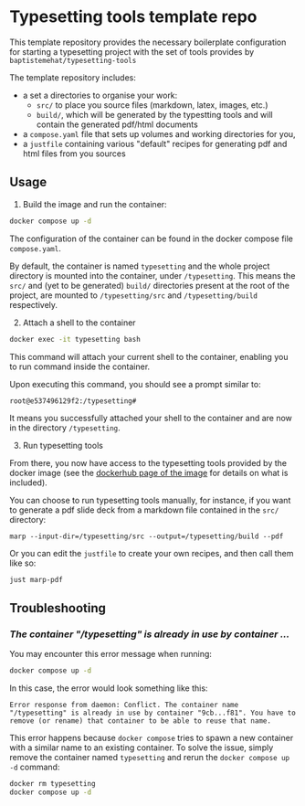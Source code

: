 # Typesetting tools template repo

This template repository provides the necessary boilerplate configuration for starting a typesetting project with the set of tools provides by `baptistemehat/typesetting-tools`

The template repository includes:
* a set a directories to organise your work:
    * `src/` to place you source files (markdown, latex, images, etc.)
    * `build/`, which will be generated by the typestting tools and will contain the generated pdf/html documents
* a `compose.yaml` file that sets up volumes and working directories for you,
* a `justfile` containing various "default" recipes for generating pdf and html files from you sources


## Usage

1. Build the image and run the container:
```sh
docker compose up -d
```
The configuration of the container can be found in the docker compose file `compose.yaml`.

By default, the container is named `typesetting` and the whole project directory is mounted into the container, under `/typesetting`.
This means the `src/` and (yet to be generated) `build/` directories present at the root of the project, are mounted to `/typesetting/src` and `/typesetting/build` respectively.

2. Attach a shell to the container
```sh
docker exec -it typesetting bash
```
This command will attach your current shell to the container, enabling you to run command inside the container.

Upon executing this command, you should see a prompt similar to:
```
root@e537496129f2:/typesetting#
```
It means you successfully attached your shell to the container and are now in the directory `/typesetting`.

3. Run typesetting tools

From there, you now have access to the typesetting tools provided by the docker image (see the [dockerhub page of the image](https://hub.docker.com/repository/docker/baptistemehat/typesetting-tools/) for details on what is included).

You can choose to run typesetting tools manually, for instance, if you want to generate a pdf slide deck from a markdown file contained in the `src/` directory:
```
marp --input-dir=/typesetting/src --output=/typesetting/build --pdf 
```

Or you can edit the `justfile` to create your own recipes, and then call them like so:
```bash
just marp-pdf
```

## Troubleshooting
### *The container "/typesetting" is already in use by container ...*
You may encounter this error message when running:
```sh
docker compose up -d
```
In this case, the error would look something like this:
```
Error response from daemon: Conflict. The container name "/typesetting" is already in use by container "9cb...f81". You have to remove (or rename) that container to be able to reuse that name.
```

This error happens because `docker compose` tries to spawn a new container with a similar name to an existing container. To solve the issue, simply remove the container named `typesetting` and rerun the `docker compose up -d` command:


```sh
docker rm typesetting
docker compose up -d
```
